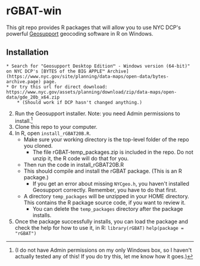 # rGBAT-win
This git repo provides R packages that will allow you to use NYC DCP's powerful [Geosupport](https://www.nyc.gov/site/planning/data-maps/open-data/dwn-gde-home.page) geocoding software in R on Windows.

## Installation

    * Search for "Geosupport Desktop Edition™ - Windows version (64-bit)" on NYC DCP's [BYTES of the BIG APPLE™ Archive](https://www.nyc.gov/site/planning/data-maps/open-data/bytes-archive.page) page.
    * Or try this url for direct download: https://www.nyc.gov/assets/planning/download/zip/data-maps/open-data/gde_20b_x64.zip 
        * (Should work if DCP hasn't changed anything.)
2. Run the Geosupport installer. Note: you need Admin permissions to install.[^1]
3. Clone this repo to your computer.
4. In R, open ```install_rGBAT20B.R```. 
    * Make sure your working directory is the top-level folder of the repo you cloned. 
        * The file rGBAT-temp_packages.zip is included in the repo. Do not unzip it, the R code will do that for you.
    * Then run the code in install_rGBAT20B.R
    * This should compile and install the rGBAT package. (This is an R package.)
        * If you get an error about missing ```NYCgeo.h```, you haven't installed Geosupport correctly. Remember, you have to do that first.
    * A directory ```temp_packages``` will be unzipped in your HOME directory. This contains the R package source code, if you want to review it.
        * You can delete the ```temp_packages``` directory after the package installs.
5. Once the package successfully installs, you can load the package and check the help for how to use it, in R:
				```library(rGBAT)```
				```help(package = "rGBAT")```

[^1]: (I do not have Admin permissions on my only Windows box, so I haven't actually tested any of this! If you do try this, let me know how it goes.)



